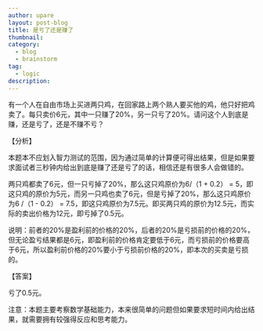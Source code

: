 ```yaml
---
author: upare
layout: post-blog
title: 是亏了还是赚了
thumbnail:
category:
  - blog
  - brainstorm
tag:
  - logic
description: 
---
```

有一个人在自由市场上买进两只鸡，在回家路上两个熟人要买他的鸡，他只好把鸡卖了。每只卖价6元，其中一只赚了20%，另一只亏了20%。请问这个人到底是赚，还是亏了，还是不赚不亏？

【分析】

本题本不应划入智力测试的范围，因为通过简单的计算便可得出结果，但是如果要求面试者三秒钟内给出到底是赚了还是亏了的话，相信还是有很多人会做错的。

两只鸡都卖了6元，但一只亏掉了20%，那么这只鸡原价为6/（1 + 0.2） = 5，即这只鸡的原价为5元，而另一只鸡也卖了6元，但是亏掉了20%，那么这只鸡原价为6 /（1 - 0.2） = 7.5，即这只鸡原价为7.5元。即买两只鸡的原价为12.5元，而实际的卖出价格为12元，即亏掉了0.5元。

说明：前者的20%是盈利前的价格的20%，后者的20%是亏损前的价格的20%，但无论盈亏结果都是6元，即盈利前的价格肯定要低于6元，而亏损前的价格要高于6元，所以盈利前价格的20%要小于亏损前价格的20%，即本次的买卖是亏损的。

【答案】

亏了0.5元。

注意：本题主要考察数学基础能力，本来很简单的问题但如果要求短时间内给出结果，就需要拥有较强得反应和思考能力。
